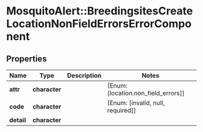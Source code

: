 # MosquitoAlert::BreedingsitesCreateLocationNonFieldErrorsErrorComponent


## Properties
Name | Type | Description | Notes
------------ | ------------- | ------------- | -------------
**attr** | **character** |  | [Enum: [location.non_field_errors]] 
**code** | **character** |  | [Enum: [invalid, null, required]] 
**detail** | **character** |  | 


